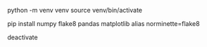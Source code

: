 python -m venv venv
source venv/bin/activate

pip install numpy flake8 pandas matplotlib
alias norminette=flake8

deactivate
